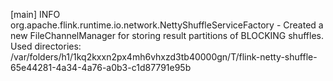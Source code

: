 [main] INFO org.apache.flink.runtime.io.network.NettyShuffleServiceFactory - Created a new FileChannelManager for storing result partitions of BLOCKING shuffles. Used directories:
/var/folders/h1/1kq2kxxn2px4mh6vhxzd3tb40000gn/T/flink-netty-shuffle-65e44281-4a34-4a76-a0b3-c1d87791e95b
